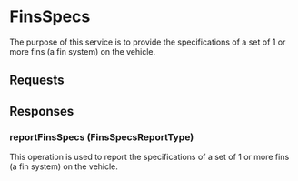 # FinsSpecs
The purpose of this service is to provide the specifications of a set of 1 or more fins (a fin system) on the vehicle.

## Requests

## Responses
### reportFinsSpecs (FinsSpecsReportType)
This operation is used to report the specifications of a set of 1 or more fins (a fin system) on the vehicle.
